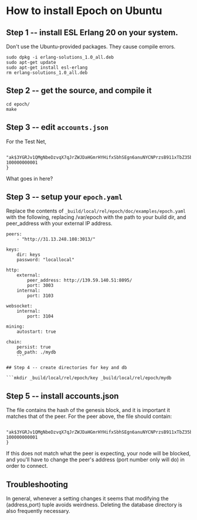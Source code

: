# How to install Epoch on Ubuntu

## Step 1 -- install ESL Erlang 20 on your system.

Don't use the Ubuntu-provided packages. They cause compile errors.

```wget https://packages.erlang-solutions.com/erlang-solutions_1.0_all.deb
sudo dpkg -i erlang-solutions_1.0_all.deb
sudo apt-get update
sudo apt-get install esl-erlang
rm erlang-solutions_1.0_all.deb
```

## Step 2 -- get the source, and compile it

```git clone git@github.com:aeternity/epoch.git
cd epoch/
make
```

## Step 3 -- edit `accounts.json`

For the Test Net, 
```{
  "ak$3YGRJv1QMgNbeDzvqX7qJrZWJDaHGmrHYHifxSbhSEgn6anuNYCNPrzsB911xTbZ35bvJYWLyYjrQaQKfvja9gkpvYMfEZ": 100000000001
}
```

What goes in here?

## Step 3 -- setup your `epoch.yaml`

Replace the contents of `_build/local/rel/epoch/doc/examples/epoch.yaml` with the following, replacing /var/epoch with the path to your build dir, and peer_address with your external IP address.

```---
peers:
    - "http://31.13.248.108:3013/"

keys:
    dir: keys
    password: "locallocal"

http:
    external:
        peer_address: http://139.59.140.51:8095/
        port: 3003
    internal:
        port: 3103

websocket:
    internal:
        port: 3104

mining:
    autostart: true

chain:
    persist: true
    db_path: ./mydb
	```
	
## Step 4 -- create directories for key and db

```mkdir _build/local/rel/epoch/key _build/local/rel/epoch/mydb
```

## Step 5 -- install accounts.json

The file contains the hash of the genesis block, and it is important it matches that of the peer. For the peer above, the file should contain:

```{
   "ak$3YGRJv1QMgNbeDzvqX7qJrZWJDaHGmrHYHifxSbhSEgn6anuNYCNPrzsB911xTbZ35bvJYWLyYjrQaQKfvja9gkpvYMfEZ": 100000000001
}
```

If this does not match what the peer is expecting, your node will be blocked, and you'll have to change the peer's address (port number only will do) in order to connect. 

## Troubleshooting

In general, whenever a setting changes it seems that modifying the (address,port) tuple avoids weirdness. Deleting the database directory is also frequently necessary.

